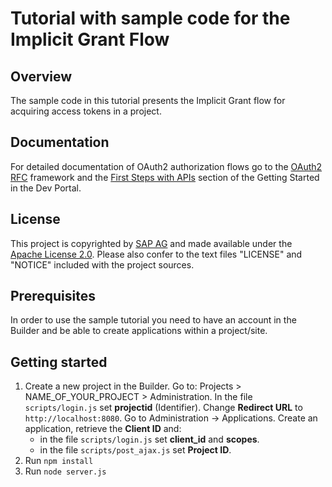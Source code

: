 # Tutorial with sample code for the Implicit Grant Flow

## Overview
The sample code in this tutorial presents the Implicit Grant flow for acquiring access tokens in a project.

## Documentation
For detailed documentation of OAuth2 authorization flows go to the [OAuth2 RFC](http://tools.ietf.org/html/rfc6749#section-1.3) framework and the [First Steps with APIs](https://devportal.yaas.io/gettingstarted/) section of the Getting Started in the Dev Portal.

## License
This project is copyrighted by [SAP AG](http://www.sap.com/) and made available under the [Apache License 2.0](http://www.apache.org/licenses/LICENSE-2.0.html). Please also confer to the text files "LICENSE" and "NOTICE" included with the project sources.

## Prerequisites
In order to use the sample tutorial you need to have an account in the Builder and be able to create applications within a project/site.

## Getting started
1. Create a new project in the Builder. Go to: Projects > NAME_OF_YOUR_PROJECT > Administration. In the file `scripts/login.js` set **projectid** (Identifier). Change **Redirect URL** to `http://localhost:8080`. Go to Administration -> Applications. Create an application, retrieve the  **Client ID** and:
    * in the file `scripts/login.js` set **client_id** and **scopes**.
    * in the file `scripts/post_ajax.js` set **Project ID**.
2. Run `npm install`
3. Run `node server.js`
